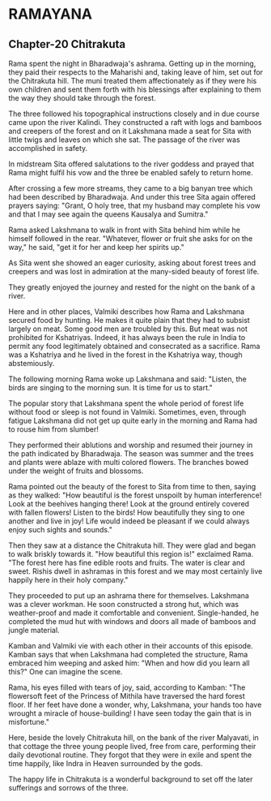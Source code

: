 # RAMAYANA
## Chapter-20 Chitrakuta

Rama spent the night in Bharadwaja's ashrama. Getting up in the morning, they paid their respects to the Maharishi and, taking leave of him, set out for the Chitrakuta hill. The muni treated them affectionately as if they were his own children and sent them forth with his blessings after explaining to them the way they should take through the forest.

The three followed his topographical instructions closely and in due course came upon the river Kalindi. They constructed a raft with logs and bamboos and creepers of the forest and on it Lakshmana made a seat for Sita with little twigs and leaves on which she sat. The passage of the river was accomplished in safety.

In midstream Sita offered salutations to the river goddess and prayed that Rama might fulfil his vow and the three be enabled safely to return home.

After crossing a few more streams, they came to a big banyan tree which had been described by Bharadwaja. And under this tree Sita again offered prayers saying: "Grant, O holy tree, that my husband may complete his vow and that I may see again the queens Kausalya and Sumitra."

Rama asked Lakshmana to walk in front with Sita behind him while he himself followed in the rear. "Whatever, flower or fruit she asks for on the way," he said, "get it for her and keep her spirits up."

As Sita went she showed an eager curiosity, asking about forest trees and creepers and was lost in admiration at the many-sided beauty of forest life.

They greatly enjoyed the journey and rested for the night on the bank of a river.

Here and in other places, Valmiki describes how Rama and Lakshmana secured food by hunting. He makes it quite plain that they had to subsist largely on meat. Some good men are troubled by this. But meat was not prohibited for Kshatriyas. Indeed, it has always been the rule in India to permit any food legitimately obtained and consecrated as a sacrifice. Rama was a Kshatriya and he lived in the forest in the Kshatriya way, though abstemiously.

The following morning Rama woke up Lakshmana and said: "Listen, the birds are singing to the morning sun. It is time for us to start."

The popular story that Lakshmana spent the whole period of forest life without food or sleep is not found in Valmiki. Sometimes, even, through fatigue Lakshmana did not get up quite early in the morning and Rama had to rouse him from slumber!

They performed their ablutions and worship and resumed their journey in the path indicated by Bharadwaja. The season was summer and the trees and plants were ablaze with multi colored flowers. The branches bowed under the weight of fruits and blossoms.

Rama pointed out the beauty of the forest to Sita from time to then, saying as they walked: "How beautiful is the forest unspoilt by human interference! Look at the beehives hanging there! Look at the ground entirely covered with fallen flowers! Listen to the birds! How beautifully they sing to one another and live in joy! Life would indeed be pleasant if we could always enjoy such sights and sounds."

Then they saw at a distance the Chitrakuta hill. They were glad and began to walk briskly towards it. "How beautiful this region is!" exclaimed Rama. "The forest here has fine edible roots and fruits. The water is clear and sweet. Rishis dwell in ashramas in this forest and we may most certainly live happily here in their holy company."

They proceeded to put up an ashrama there for themselves. Lakshmana was a clever workman. He soon constructed a strong hut, which was weather-proof and made it comfortable and convenient. Single-handed, he completed the mud hut with windows and doors all made of bamboos and jungle material.

Kamban and Valmiki vie with each other in their accounts of this episode. Kamban says that when Lakshmana had completed the structure, Rama embraced him weeping and asked him: "When and how did you learn all this?" One can imagine the scene.

Rama, his eyes filled with tears of joy, said, according to Kamban: "The flowersoft feet of the Princess of Mithila have traversed the hard forest floor. If her feet have done a wonder, why, Lakshmana, your hands too have wrought a miracle of house-building! I have seen today the gain that is in misfortune."

Here, beside the lovely Chitrakuta hill, on the bank of the river Malyavati, in that cottage the three young people lived, free from care, performing their daily devotional routine. They forgot that they were in exile and spent the time happily, like Indra in Heaven surrounded by the gods.

The happy life in Chitrakuta is a wonderful background to set off the later sufferings and sorrows of the three.